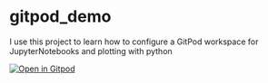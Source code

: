 # gitpod_demo
I use this project to learn how to configure a GitPod workspace for JupyterNotebooks and plotting with python

[![Open in Gitpod](https://gitpod.io/button/open-in-gitpod.svg)](https://gitpod.io/#https://github.com/stefaneidelloth/gitpod_demo)
